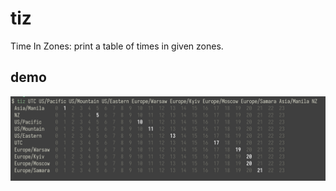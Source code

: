 tiz
===============================================================================

Time In Zones: print a table of times in given zones.

demo
----

![demo](demo.png)
